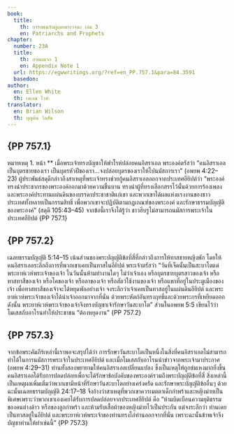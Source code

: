 ```yaml
---
book:
  title:
    th: บรรพชนกับผู้เผยพระวจนะ เล่ม 3
    en: Patriarchs and Prophets
chapter:
  number: 23A
  title:
    th: ภาคผนวก 1
    en: Appendix Note 1
  url: https://egwwritings.org/?ref=en_PP.757.1&para=84.3591
  basedon:
author:
  en: Ellen White
  th: เอเลน ไวท์
translator:
  en: Brian Wilson
  th: บุญต้น วิลสัน
---
```


## {PP 757.1}

หมายเหตุ 1. หน้า ** เมื่อพระเจ้าทรงบัญชาให้ฟาโรห์ปล่อยคนอิสราเอล พระองค์ตรัสว่า “คนอิสราเอลเป็นบุตรชายของเรา เป็นบุตรหัวปีของเรา…จงปล่อยบุตรของเราให้ไปนมัสการเรา” (อพยพ 4:22–23) ผู้ประพันธ์สดุดีกล่าวถึงสาเหตุที่พระเจ้าทรงช่วยกู้คนอิสราเอลออกจากประเทศอียิปต์ว่า “พระองค์ทรงนำประชากรของพระองค์ออกมาด้วยความชื่นบาน ทรงนำผู้ที่ทรงเลือกสรรไว้นั้นด้วยการร้องเพลง และพระองค์ประทานแผ่นดินของบรรดาประชาชาติแก่เขา และพวกเขาได้ผลแห่งแรงงานของชาวประเทศทั้งหลายเป็นกรรมสิทธิ์ เพื่อพวกเขาจะปฏิบัติตามกฎเกณฑ์ของพระองค์ และรักษาธรรมบัญญัติของพระองค์” (สดุดี 105:43–45) จากข้อนี้เราจึงได้รู้ว่า ชาวฮีบรูไม่สามารถนมัสการพระเจ้าในประเทศอียิปต์ {PP 757.1}

## {PP 757.2}

เฉลยธรรมบัญญัติ 5:14–15 เน้นส่วนของพระบัญญัติข้อที่สี่ที่กล่าวถึงการให้ทาสชายหญิงพัก โดยให้คนอิสราเอลระลึกถึงการที่พวกเขาเคยเป็นทาสในอียิปต์ พระเจ้าตรัสว่า “วันที่เจ็ดนั้นเป็นสะบาโตแด่พระยาห์เวห์พระเจ้าของเจ้า ในวันนั้นห้ามทำงานใดๆ ไม่ว่าเจ้าเอง หรือบุตรชายบุตรสาวของเจ้า หรือทาสทาสีของเจ้า หรือโคของเจ้า หรือลาของเจ้า หรือสัตว์ใช้งานของเจ้า หรือแขกที่อยู่ในประตูเมืองของเจ้า เพื่อทาสทาสีของเจ้าจะได้หยุดพักอย่างเจ้า จงระลึกว่าเจ้าเคยเป็นทาสอยู่ในแผ่นดินอียิปต์ และพระยาห์เวห์พระเจ้าของเจ้าได้นำเจ้าออกมาจากที่นั่น ด้วยพระหัตถ์อันทรงฤทธิ์และด้วยพระกรที่เหยียดออก ดังนั้น พระยาห์เวห์พระเจ้าของเจ้าจึงทรงบัญชาเจ้ารักษาวันสะบาโต” ส่วนในอพยพ 5:5 เขียนไว้ว่า โมเสสกับอาโรนทำให้ประชาชน “ต้องหยุดงาน” {PP 757.2}

## {PP 757.3}

จากข้อพระคัมภีร์เหล่านี้เราพอจะสรุปได้ว่า การรักษาวันสะบาโตเป็นหนึ่งในสิ่งที่คนอิสราเอลไม่สามารถทำได้ในการนมัสการพระเจ้าในประเทศอียิปต์ และเมื่อโมเสสกับอาโรนนำข่าวจากพระเจ้ามาประกาศ (อพยพ 4:29–31) ท่านทั้งสองพยายามให้คนอิสราเอลเปลี่ยนแปลง ซึ่งเป็นเหตุให้ถูกข่มเหงมากยิ่งขึ้น คนอิสราเอลได้รับการปลดปล่อยเพื่อจะได้รักษาข้อบังคับของพระองค์รวมถึงพระบัญญัติข้อที่สี่ สิ่งเหล่านี้เป็นเหตุผลเพิ่มเติ่มว่าพวกเขามีหน้าที่รักษาวันสะบาโตอย่างเคร่งครัด และรักษาพระบัญญัติข้ออื่นๆ ด้วย ฉะนั้นเฉลยธรรมบัญญัติ 24:17–18 จึงอ้างว่าสาเหตุที่พวกเขาควรเมตตาเด็กกำพร้าและหญิงม่ายเป็นพิเศษเพราะว่าพวกเขาเองเคยได้รับการปลดปล่อยจากประเทศอียิปต์ คือ “ห้ามบิดเบือนความยุติธรรมของคนต่างด้าว หรือของลูกกำพร้า และห้ามรับเสื้อผ้าของหญิงม่ายไว้เป็นประกัน แต่จงระลึกว่า ท่านเคยเป็นทาสอยู่ในอียิปต์ และพระยาห์เวห์พระเจ้าของท่านทรงไถ่ท่านออกจากที่นั่น เพราะฉะนั้นข้าพเจ้าจึงบัญชาท่านให้ทำเช่นนี้” {PP 757.3}

